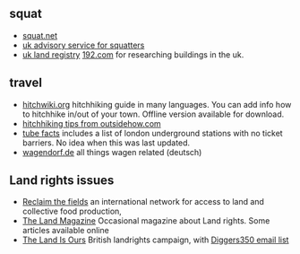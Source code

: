 squat
-----

-   [squat.net](http://www.squat.net)
-   [uk advisory service for squatters](http://www.squatter.org.uk)
-   [uk land registry](http://www.landregistry.gov.uk)
    [192.com](http://www.192.com) for researching buildings in the uk.

travel
------

-   [hitchwiki.org](http://www.hitchwiki.org) hitchhiking guide in
    many languages. You can add info how to hitchhike in/out of
    your town. Offline version available for download.
-   [hitchhiking tips from outsidehow.com](https://outsidehow.com/hitchhiking-tips.html)
-   [tube facts](http://www.geofftech.co.uk/tube/facts.html) includes a
    list of london underground stations with no ticket barriers. No idea
    when this was last updated.
-   [wagendorf.de](http://www.wagendorf.de) all things wagen
    related (deutsch)

Land rights issues
------------------

-   [Reclaim the fields](http://www.reclaimthefields.org/) an
    international network for access to land and collective food
    production,
-   [The Land Magazine](http://www.thelandmagazine.org.uk/) Occasional
    magazine about Land rights. Some articles available online
-   [The Land Is Ours](http://tlio.org.uk/) British landrights campaign,
    with [Diggers350 email
    list](https://groups.yahoo.com/neo/groups/Diggers350/info)

